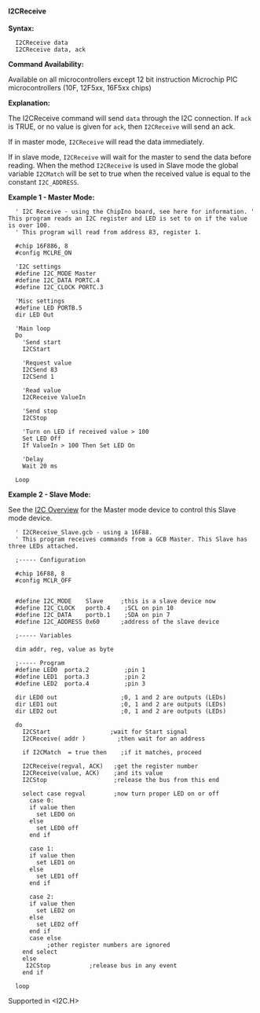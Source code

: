 <div class="section">

<div class="titlepage">

<div>

<div>

#### <span id="i2creceive"></span>I2CReceive

</div>

</div>

</div>

<span class="strong">**Syntax:**</span>

``` screen
  I2CReceive data
  I2CReceive data, ack
```

<span class="strong">**Command Availability:**</span>

Available on all microcontrollers except 12 bit instruction Microchip
PIC microcontrollers (10F, 12F5xx, 16F5xx chips)

<span class="strong">**Explanation:**</span>

The I2CReceive command will send `data` through the I2C connection. If
`ack` is TRUE, or no value is given for `ack`, then `I2CReceive` will
send an ack.

If in master mode, `I2CReceive` will read the data immediately.

If in slave mode, `I2CReceive` will wait for the master to send the data
before reading. When the method `I2CReceive` is used in Slave mode the
global variable `I2CMatch` will be set to true when the received value
is equal to the constant `I2C_ADDRESS`.

<span class="strong">**Example 1 - Master Mode:**</span>

``` screen
  ' I2C Receive - using the ChipIno board, see here for information. ' This program reads an I2C register and LED is set to on if the value  is over 100.
  ' This program will read from address 83, register 1.

  #chip 16F886, 8
  #config MCLRE_ON

  'I2C settings
  #define I2C_MODE Master
  #define I2C_DATA PORTC.4
  #define I2C_CLOCK PORTC.3

  'Misc settings
  #define LED PORTB.5
  dir LED Out

  'Main loop
  Do
    'Send start
    I2CStart

    'Request value
    I2CSend 83
    I2CSend 1

    'Read value
    I2CReceive ValueIn

    'Send stop
    I2CStop

    'Turn on LED if received value > 100
    Set LED Off
    If ValueIn > 100 Then Set LED On

    'Delay
    Wait 20 ms

  Loop
```

<span class="strong">**Example 2 - Slave Mode:**</span>

See the
<a href="i2c_overview" class="link" title="I2C Overview">I2C Overview</a>
for the Master mode device to control this Slave mode device.

``` screen
  ' I2CReceive_Slave.gcb - using a 16F88.
  ' This program receives commands from a GCB Master. This Slave has three LEDs attached.

  ;----- Configuration

  #chip 16F88, 8
  #config MCLR_OFF


  #define I2C_MODE    Slave     ;this is a slave device now
  #define I2C_CLOCK   portb.4    ;SCL on pin 10
  #define I2C_DATA    portb.1    ;SDA on pin 7
  #define I2C_ADDRESS 0x60      ;address of the slave device

  ;----- Variables

  dim addr, reg, value as byte

  ;----- Program
  #define LED0  porta.2          ;pin 1
  #define LED1  porta.3          ;pin 2
  #define LED2  porta.4          ;pin 3

  dir LED0 out                  ;0, 1 and 2 are outputs (LEDs)
  dir LED1 out                  ;0, 1 and 2 are outputs (LEDs)
  dir LED2 out                  ;0, 1 and 2 are outputs (LEDs)

  do
    I2CStart                 ;wait for Start signal
    I2CReceive( addr )         ;then wait for an address

    if I2CMatch  = true then    ;if it matches, proceed

    I2CReceive(regval, ACK)   ;get the register number
    I2CReceive(value, ACK)    ;and its value
    I2CStop                   ;release the bus from this end

    select case regval        ;now turn proper LED on or off
      case 0:
      if value then
        set LED0 on
      else
        set LED0 off
      end if

      case 1:
      if value then
        set LED1 on
      else
        set LED1 off
      end if

      case 2:
      if value then
        set LED2 on
      else
        set LED2 off
      end if
      case else
           ;other register numbers are ignored
    end select
    else
     I2CStop           ;release bus in any event
    end if

  loop
```

Supported in &lt;I2C.H&gt;

</div>
